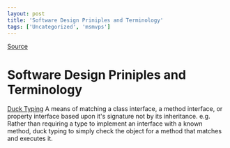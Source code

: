 ```yaml
---
layout: post
title: 'Software Design Priniples and Terminology'
tags: ['Uncategorized', 'msmvps']
---
```

[Source](http://blogs.msmvps.com/peterritchie/2007/06/12/software-design-priniples-and-terminology/ "Permalink to Software Design Priniples and Terminology")

# Software Design Priniples and Terminology

[Duck Typing][1] A means of matching a class interface, a method interface, or property interface based upon it's signature not by its inheritance. e.g. Rather than requiring a type to implement an interface with a known method, duck typing to simply check the object for a method that matches and executes it.

[1]: http://en.wikipedia.org/wiki/Duck_typing


